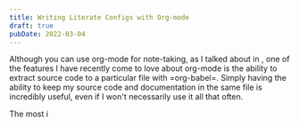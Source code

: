 ```yaml
---
title: Writing Literate Configs with Org-mode
draft: true
pubDate: 2022-03-04
---
```


Although you can use org-mode for note-taking, as I talked about in , one of the features I have recently come to love about org-mode is the ability to extract source code to a particular file with =org-babel=. Simply having the ability to keep my source code and documentation in the same file is incredibly useful, even if I won't necessarily use it all that often.

The most i
